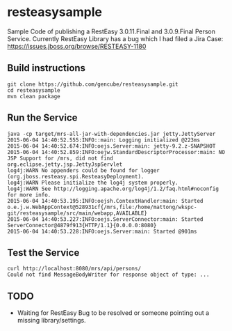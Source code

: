 resteasysample
====

Sample Code of publishing a RestEasy 3.0.11.Final and 3.0.9.Final 
Person Service.
Currently RestEasy Library has a bug which I had filed a Jira Case:
https://issues.jboss.org/browse/RESTEASY-1180


Build instructions
-------------------

```
git clone https://github.com/gencube/resteasysample.git
cd resteasysample
mvn clean package
```

Run the Service
----------------

```
java -cp target/mrs-all-jar-with-dependencies.jar jetty.JettyServer
2015-06-04 14:40:52.555:INFO::main: Logging initialized @223ms
2015-06-04 14:40:52.674:INFO:oejs.Server:main: jetty-9.2.z-SNAPSHOT
2015-06-04 14:40:52.859:INFO:oejw.StandardDescriptorProcessor:main: NO JSP Support for /mrs, did not find org.eclipse.jetty.jsp.JettyJspServlet
log4j:WARN No appenders could be found for logger (org.jboss.resteasy.spi.ResteasyDeployment).
log4j:WARN Please initialize the log4j system properly.
log4j:WARN See http://logging.apache.org/log4j/1.2/faq.html#noconfig for more info.
2015-06-04 14:40:53.195:INFO:oejsh.ContextHandler:main: Started o.e.j.w.WebAppContext@528931cf{/mrs,file:/home/mattong/wkspc-git/resteasysample/src/main/webapp,AVAILABLE}
2015-06-04 14:40:53.227:INFO:oejs.ServerConnector:main: Started ServerConnector@4879f913{HTTP/1.1}{0.0.0.0:8080}
2015-06-04 14:40:53.228:INFO:oejs.Server:main: Started @901ms
```

Test the Service
-----------------
```
curl http://localhost:8080/mrs/api/persons/
Could not find MessageBodyWriter for response object of type: ...
```

TODO
-----------------
* Waiting for RestEasy Bug to be resolved or someone pointing out a missing library/settings.

